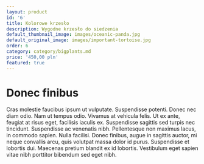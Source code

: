 ```yaml
---
layout: product
id: '6'
title: Kolorowe krzesło
description: Wygodne krzesło do siedzenia
default_thumbnail_image: images/oceanic-panda.jpg
default_original_image: images/important-tortoise.jpg
order: 6
category: category/bigplants.md
price: '450,00 pln'
featured: true
---
```


# Donec finibus

Cras molestie faucibus ipsum ut vulputate. Suspendisse potenti. Donec nec diam odio. Nam ut tempus odio. Vivamus at vehicula felis. Ut ex ante, feugiat at risus eget, facilisis iaculis ex. Suspendisse sagittis sed turpis nec tincidunt. Suspendisse ac venenatis nibh. Pellentesque non maximus lacus, in commodo sapien. Nulla facilisi. Donec finibus, augue in sagittis auctor, mi neque convallis arcu, quis volutpat massa dolor id purus. Suspendisse et lobortis dui. Maecenas pretium blandit ex id lobortis. Vestibulum eget sapien vitae nibh porttitor bibendum sed eget nibh.